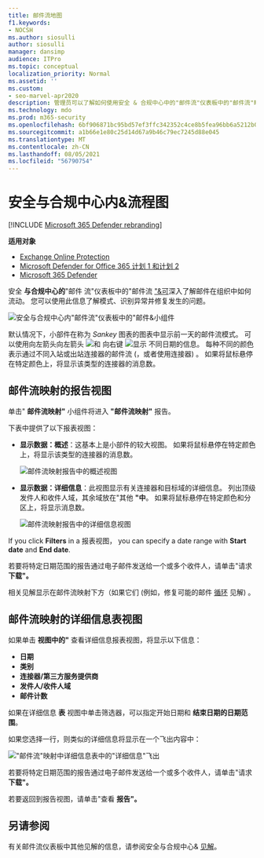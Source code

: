 ```yaml
---
title: 邮件流地图
f1.keywords:
- NOCSH
ms.author: siosulli
author: siosulli
manager: dansimp
audience: ITPro
ms.topic: conceptual
localization_priority: Normal
ms.assetid: ''
ms.custom:
- seo-marvel-apr2020
description: 管理员可以了解如何使用安全 & 合规中心中的"邮件流"仪表板中的"邮件流"映射，直观呈现和跟踪通过连接器（不使用连接器）在组织中往来的邮件流。
ms.technology: mdo
ms.prod: m365-security
ms.openlocfilehash: 6bf906871bc95bd57ef3ffc342352c4ce8b5fea96bb6a5212b04b000d66c7b41
ms.sourcegitcommit: a1b66e1e80c25d14d67a9b46c79ec7245d88e045
ms.translationtype: MT
ms.contentlocale: zh-CN
ms.lasthandoff: 08/05/2021
ms.locfileid: "56790754"
---
```

# <a name="mail-flow-map-in-the-security--compliance-center"></a>安全与合规中心内&流程图

[!INCLUDE [Microsoft 365 Defender rebranding](../includes/microsoft-defender-for-office.md)]

**适用对象**
- [Exchange Online Protection](exchange-online-protection-overview.md)
- [Microsoft Defender for Office 365 计划 1 和计划 2](defender-for-office-365.md)
- [Microsoft 365 Defender](../defender/microsoft-365-defender.md)

安全 **与合规中心的**"邮件 [](mail-flow-insights-v2.md)流"仪表板中的"邮件流 ["&可](https://protection.office.com)深入了解邮件在组织中如何流动。 您可以使用此信息了解模式、识别异常并修复发生的问题。

![安全与合规中心内"邮件流"仪表板中的"邮件&小组件](../../media/mfi-mail-flow-map-widget.png)

默认情况下，小部件在称为 *Sankey* 图表的图表中显示前一天的邮件流模式。 可以使用向左箭头向左箭头 ![ 和 ](../../media/scc-left-arrow.png) 向右键 ![ 显示 ](../../media/scc-right-arrow.png) 不同日期的信息。 每种不同的颜色表示通过不同入站或出站连接器的邮件流 (，或者使用连接器) 。 如果将鼠标悬停在特定颜色上，将显示该类型的连接器的消息数。

## <a name="report-view-for-the-mail-flow-map"></a>邮件流映射的报告视图

单击" **邮件流映射"** 小组件将进入 **"邮件流映射"** 报告。

下表中提供了以下报表视图：

- **显示数据：概述**：这基本上是小部件的较大视图。 如果将鼠标悬停在特定颜色上，将显示该类型的连接器的消息数。

  ![邮件流映射报告中的概述视图](../../media/mfi-mail-flow-map-report-overview.png)

- **显示数据：详细信息**：此视图显示有关连接器和目标域的详细信息。 列出顶级发件人和收件人域，其余域放在"其他 **"中**。 如果将鼠标悬停在特定颜色和分区上，将显示消息数。

  ![邮件流映射报告中的详细信息视图](../../media/mfi-mail-flow-map-report-detail.png)

If you click **Filters** in a 报表视图， you can specify a date range with **Start date** and **End date**.

若要将特定日期范围的报告通过电子邮件发送给一个或多个收件人，请单击"请求 **下载"。**

相关见解显示在邮件流映射下方（如果它们 (例如，修复可能的邮件 [循环](mfi-mail-loop-insight.md) 见解) 。

## <a name="details-table-view-for-the-mail-flow-map"></a>邮件流映射的详细信息表视图

如果单击 **视图中的"** 查看详细信息报表视图，将显示以下信息：

- **日期**
- **类别**
- **连接器/第三方服务提供商**
- **发件人/收件人域**
- **邮件计数**

如果在详细信息 **表** 视图中单击筛选器，可以指定开始日期和 **结束日期的日期范围**。 

如果您选择一行，则类似的详细信息将显示在一个飞出内容中：

!["邮件流"映射中详细信息表中的"详细信息"飞出](../../media/mfi-mail-flow-map-view-details-table-details.png)

若要将特定日期范围的报告通过电子邮件发送给一个或多个收件人，请单击"请求 **下载"。**

若要返回到报告视图，请单击"查看 **报告"。**

## <a name="see-also"></a>另请参阅

有关邮件流仪表板中其他见解的信息，请参阅安全与合规中心& [见解](mail-flow-insights-v2.md)。
